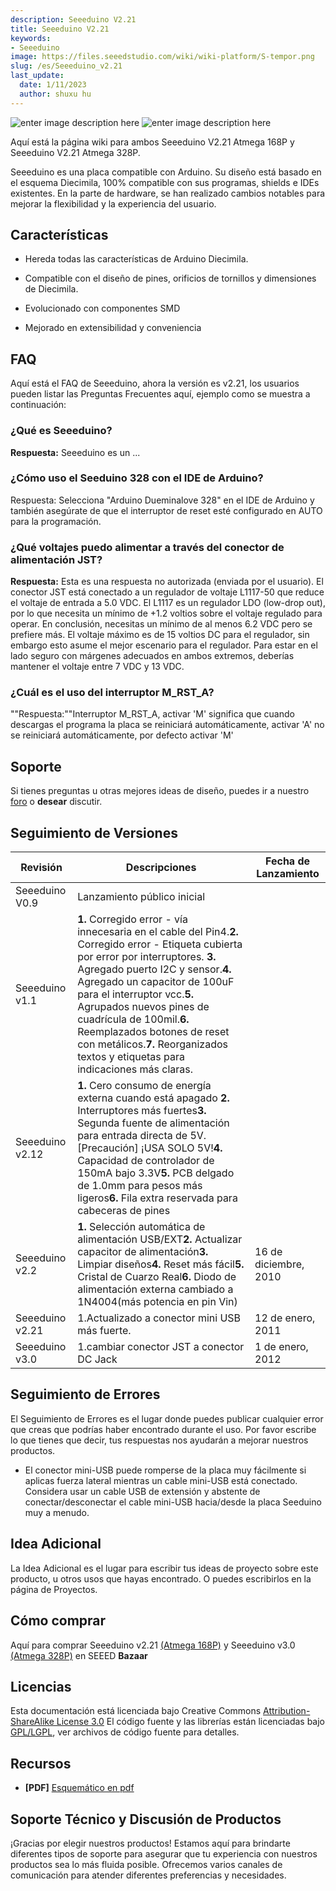 ```yaml
---
description: Seeeduino V2.21
title: Seeeduino V2.21 
keywords:
- Seeeduino 
image: https://files.seeedstudio.com/wiki/wiki-platform/S-tempor.png
slug: /es/Seeeduino_v2.21
last_update:
  date: 1/11/2023
  author: shuxu hu
---
```


![enter image description here](https://files.seeedstudio.com/wiki/Seeeduino_v2.21/img/Seeeduino-168p.jpg) ![enter image description here](https://files.seeedstudio.com/wiki/Seeeduino_v2.21/img/Seeeduino_fritzing.png)

Aquí está la página wiki para ambos Seeeduino V2.21 Atmega 168P y Seeeduino V2.21 Atmega 328P.

Seeeduino es una placa compatible con Arduino. Su diseño está basado en el esquema Diecimila, 100% compatible con sus programas, shields e IDEs existentes. En la parte de hardware, se han realizado cambios notables para mejorar la flexibilidad y la experiencia del usuario.

## Características ##

- Hereda todas las características de Arduino Diecimila.

- Compatible con el diseño de pines, orificios de tornillos y dimensiones de Diecimila.

- Evolucionado con componentes SMD

- Mejorado en extensibilidad y conveniencia

## FAQ ##

Aquí está el FAQ de Seeeduino, ahora la versión es v2.21, los usuarios pueden listar las Preguntas Frecuentes aquí, ejemplo como se muestra a continuación:

### ¿Qué es Seeeduino? ###

**Respuesta:** Seeeduino es un ...

### ¿Cómo uso el Seeduino 328 con el IDE de Arduino? ###

Respuesta: Selecciona "Arduino Dueminalove 328" en el IDE de Arduino y también asegúrate de que el interruptor de reset esté configurado en AUTO para la programación.

### ¿Qué voltajes puedo alimentar a través del conector de alimentación JST? ###

**Respuesta:** Esta es una respuesta no autorizada (enviada por el usuario). El conector JST está conectado a un regulador de voltaje L1117-50 que reduce el voltaje de entrada a 5.0 VDC. El L1117 es un regulador LDO (low-drop out), por lo que necesita un mínimo de +1.2 voltios sobre el voltaje regulado para operar. En conclusión, necesitas un mínimo de al menos 6.2 VDC pero se prefiere más. El voltaje máximo es de 15 voltios DC para el regulador, sin embargo esto asume el mejor escenario para el regulador. Para estar en el lado seguro con márgenes adecuados en ambos extremos, deberías mantener el voltaje entre 7 VDC y 13 VDC.

### ¿Cuál es el uso del interruptor M_RST_A? ###

""Respuesta:""Interruptor M_RST_A, activar 'M' significa que cuando descargas el programa la placa se reiniciará automáticamente, activar 'A' no se reiniciará automáticamente, por defecto activar 'M'

## Soporte ##

Si tienes preguntas u otras mejores ideas de diseño, puedes ir a nuestro [foro](https://www.seeedstudio.com/forum) o **desear** discutir.

## Seguimiento de Versiones ##

|Revisión|Descripciones|Fecha de Lanzamiento|
|---|---|---|
 |Seeeduino V0.9|Lanzamiento público inicial||
 |Seeeduino v1.1|**1.** Corregido error - vía innecesaria en el cable del Pin4.**2.** Corregido error - Etiqueta cubierta por error por interruptores. **3.** Agregado puerto I2C y sensor.**4.** Agregado un capacitor de 100uF para el interruptor vcc.**5.** Agrupados nuevos pines de cuadrícula de 100mil.**6.** Reemplazados botones de reset con metálicos.**7.** Reorganizados textos y etiquetas para indicaciones más claras.||
 |Seeeduino v2.12|**1.** Cero consumo de energía externa cuando está apagado **2.** Interruptores más fuertes**3.** Segunda fuente de alimentación para entrada directa de 5V. [Precaución] ¡USA SOLO 5V!**4.** Capacidad de controlador de 150mA bajo 3.3V**5.** PCB delgado de 1.0mm para pesos más ligeros**6.** Fila extra reservada para cabeceras de pines||
 |Seeeduino v2.2|**1.** Selección automática de alimentación USB/EXT**2.** Actualizar capacitor de alimentación**3.** Limpiar diseños**4.** Reset más fácil**5.** Cristal de Cuarzo Real**6.** Diodo de alimentación externa cambiado a 1N4004(más potencia en pin Vin)|16 de diciembre, 2010|
 |Seeeduino v2.21|1.Actualizado a conector mini USB más fuerte.|12 de enero, 2011|
 |Seeeduino v3.0|1.cambiar conector JST a conector DC Jack|1 de enero, 2012|

## Seguimiento de Errores ##

El Seguimiento de Errores es el lugar donde puedes publicar cualquier error que creas que podrías haber encontrado durante el uso. Por favor escribe lo que tienes que decir, tus respuestas nos ayudarán a mejorar nuestros productos.

- El conector mini-USB puede romperse de la placa muy fácilmente si aplicas fuerza lateral mientras un cable mini-USB está conectado. Considera usar un cable USB de extensión y abstente de conectar/desconectar el cable mini-USB hacia/desde la placa Seeduino muy a menudo.

## Idea Adicional ##

La Idea Adicional es el lugar para escribir tus ideas de proyecto sobre este producto, u otros usos que hayas encontrado. O puedes escribirlos en la página de Proyectos.

## Cómo comprar ##

Aquí para comprar Seeeduino v2.21 [(Atmega 168P)](https://www.seeedstudio.com/depot/seeeduino-v221-atmega-168p-p-690.html) y Seeeduino v3.0 [(Atmega 328P)](https://www.seeedstudio.com/depot/seeeduino-v30-atmega-328p-p-669.html?cPath=132_133) en SEEED **Bazaar**

## Licencias ##

Esta documentación está licenciada bajo Creative Commons [Attribution-ShareAlike License 3.0](http://creativecommons.org/licenses/by-sa/3.0/) El código fuente y las librerías están licenciadas bajo [GPL/LGPL](http://www.gnu.org/licenses/gpl.html), ver archivos de código fuente para detalles.

## Recursos ##

- **[PDF]** [Esquemático en pdf](https://files.seeedstudio.com/wiki/Seeeduino_v2.21/res/Seeeduino_v2.21.pdf)

## Soporte Técnico y Discusión de Productos

¡Gracias por elegir nuestros productos! Estamos aquí para brindarte diferentes tipos de soporte para asegurar que tu experiencia con nuestros productos sea lo más fluida posible. Ofrecemos varios canales de comunicación para atender diferentes preferencias y necesidades.

<div class="button_tech_support_container">
<a href="https://forum.seeedstudio.com/" class="button_forum"></a>
<a href="https://www.seeedstudio.com/contacts" class="button_email"></a>
</div>

<div class="button_tech_support_container">
<a href="https://discord.gg/eWkprNDMU7" class="button_discord"></a>
<a href="https://github.com/Seeed-Studio/wiki-documents/discussions/69" class="button_discussion"></a>
</div>
